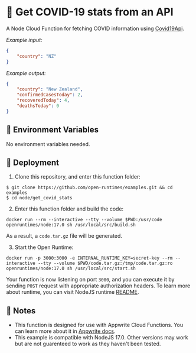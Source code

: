 # 🦠 Get COVID-19 stats from an API

A Node Cloud Function for fetching COVID information using [Covid19Api](https://covid19api.com/).

_Example input:_

```json
{
    "country": "NZ"
}
```

_Example output:_


```json
{
    "country": "New Zealand",
    "confirmedCasesToday": 2,
    "recoveredToday": 4,
    "deathsToday": 0
}
```

## 📝 Environment Variables

No environment variables needed.

## 🚀 Deployment

1. Clone this repository, and enter this function folder:

```
$ git clone https://github.com/open-runtimes/examples.git && cd examples
$ cd node/get_covid_stats
```

2. Enter this function folder and build the code:
```
docker run --rm --interactive --tty --volume $PWD:/usr/code openruntimes/node:17.0 sh /usr/local/src/build.sh
```
As a result, a `code.tar.gz` file will be generated.

3. Start the Open Runtime:
```
docker run -p 3000:3000 -e INTERNAL_RUNTIME_KEY=secret-key --rm --interactive --tty --volume $PWD/code.tar.gz:/tmp/code.tar.gz:ro openruntimes/node:17.0 sh /usr/local/src/start.sh
```

Your function is now listening on port `3000`, and you can execute it by sending `POST` request with appropriate authorization headers. To learn more about runtime, you can visit NodeJS runtime [README](https://github.com/open-runtimes/open-runtimes/tree/main/runtimes/node-17.0).

## 📝 Notes
 - This function is designed for use with Appwrite Cloud Functions. You can learn more about it in [Appwrite docs](https://appwrite.io/docs/functions).
 - This example is compatible with NodeJS 17.0. Other versions may work but are not guarenteed to work as they haven't been tested.
